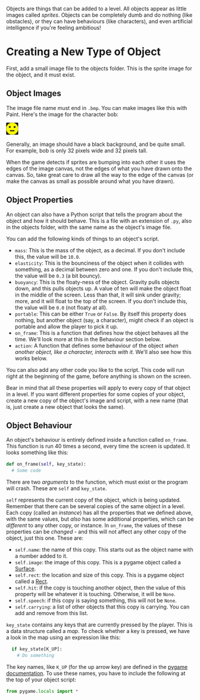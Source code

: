 Objects are things that can be added to a level. All objects appear as little images called _sprites_. Objects can be completely dumb and do nothing (like obstacles), or they can have behaviours (like characters), and even artificial intelligence if you're feeling ambitious!

# Creating a New Type of Object
First, add a small image file to the objects folder. This is the sprite image for the object, and it must exist.

## Object Images
The image file name must end in `.bmp`. You can make images like this with Paint. Here's the image for the character bob:

![bob](bob.bmp)

Generally, an image should have a black background, and be quite small. For example, bob is only 32 pixels wide and 32 pixels tall.

When the game detects if sprites are bumping into each other it uses the edges of the image canvas, not the edges of what you have drawn onto the canvas. So, take great care to draw all the way to the edge of the canvas (or make the canvas as small as possible around what you have drawn).

## Object Properties
An object can also have a Python script that tells the program about the object and how it should behave. This is a file with an extension of `.py`, also in the objects folder, with the same name as the object's image file.

You can add the following kinds of things to an object's script.
* `mass`: This is the mass of the object, as a decimal. If you don't include this, the value will be `10.0`.
* `elasticity`: This is the bounciness of the object when it collides with something, as a decimal between zero and one. If you don't include this, the value will be `0.3` (a bit bouncy).
* `buoyancy`: This is the floaty-ness of the object. Gravity pulls objects down, and this pulls objects up. A value of ten will make the object float in the middle of the screen. Less than that, it will sink under gravity; more, and it will float to the top of the screen. If you don't include this, the value will be `0.0` (not floaty at all).
* `portable`: This can be either `True` or `False`. By itself this property does nothing, but another object (say, a character), might check if an object is portable and allow the player to pick it up.
* `on_frame`: This is a function that defines how the object behaves all the time. We'll look more at this in the Behaviour section below.
* `action`: A function that defines some behaviour of the object _when another object, like a character, interacts with it_. We'll also see how this works below.

You can also add any other code you like to the script. This code will run right at the beginning of the game, before anything is shown on the screen.

Bear in mind that all these properties will apply to every copy of that object in a level. If you want different properties for some copies of your object, create a new copy of the object's image and script, with a new name (that is, just create a new object that looks the same).

## Object Behaviour
An object's behaviour is entirely defined inside a function called `on_frame`. This function is run 40 times a second, every time the screen is updated. It looks something like this:
```python
def on_frame(self, key_state):
  # Some code
```
There are two _arguments_ to the function, which must exist or the program will crash. These are `self` and `key_state`.

`self` represents the current copy of the object, which is being updated. Remember that there can be several copies of the same object in a level. Each copy (called an _instance_) has all the properties that we defined above, with the same values, but _also_ has some additional properties, which can be _different_ to any other copy, or instance. In `on_frame`, the values of these properties can be _changed_ - and this will not affect any other copy of the object, just this one. These are:
* `self.name`: the name of this copy. This starts out as the object name with a number added to it.
* `self.image`: the image of this copy. This is a pygame object called a [Surface](https://www.pygame.org/docs/ref/surface.html).
* `self.rect`: the location and size of this copy. This is a pygame object called a [Rect](https://www.pygame.org/docs/ref/rect.html).
* `self.hit`: if the copy is touching another object, then the value of this property will be whatever it is touching. Otherwise, it will be `None`.
* `self.speech`: if this copy is saying something, this will not be `None`.
* `self.carrying`: a list of other objects that this copy is carrying. You can add and remove from this list.

`key_state` contains any keys that are currently pressed by the player. This is a data structure called a _map_. To check whether a key is pressed, we have a look in the map using an expression like this:
```python
  if key_state[K_UP]:
    # Do something
```
The key names, like `K_UP` (for the up arrow key) are defined in the [pygame documentation](https://www.pygame.org/docs/ref/key.html). To use these names, you have to include the following at the top of your object script:
```python
from pygame.locals import *
```
